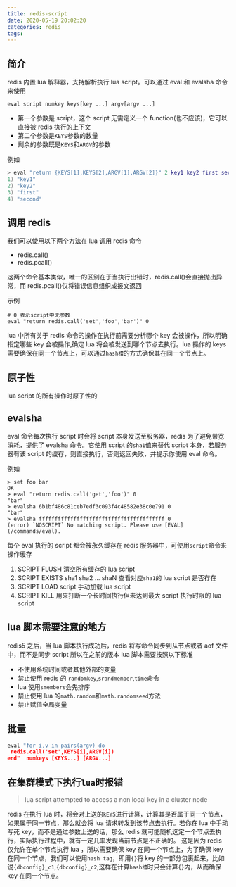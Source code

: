 ```yaml
---
title: redis-script
date: 2020-05-19 20:02:20
categories: redis
tags:
---
```


## 简介

redis 内置 lua 解释器，支持解析执行 lua script。可以通过 eval 和 evalsha 命令来使用

`eval script numkey keys[key ...] argv[argv ...]`

- 第一个参数是 script，这个 script 无需定义一个 function(也不应该)，它可以直接被 redis 执行的上下文
- 第二个参数是`KEYS`参数的数量
- 剩余的参数既是`KEYS`和`ARGV`的参数

例如

```lua
> eval "return {KEYS[1],KEYS[2],ARGV[1],ARGV[2]}" 2 key1 key2 first second
1) "key1"
2) "key2"
3) "first"
4) "second"
```

## 调用 redis

我们可以使用以下两个方法在 lua 调用 redis 命令

- redis.call()
- redis.pcall()

这两个命令基本类似，唯一的区别在于当执行出错时，redis.call()会直接抛出异常，而 redis.pcall()仅将错误信息组织成报文返回

示例

```shell
# 0 表示script中无参数
eval "return redis.call('set','foo','bar')" 0
```

lua 中所有关于 redis 命令的操作在执行前需要分析哪个 key 会被操作，所以明确指定哪些 key 会被操作,确定 lua 将会被发送到哪个节点去执行。lua 操作的 keys 需要确保在同一个节点上，可以通过`hash槽`的方式确保其在同一个节点上。

## 原子性

lua script 的所有操作时原子性的

## evalsha

eval 命令每次执行 script 时会将 script 本身发送至服务器，redis 为了避免带宽消耗，提供了 evalsha 命令。它使用 script 的`sha1`值来替代 script 本身，若服务器有该 script 的缓存，则直接执行，否则返回失败，并提示你使用 eval 命令。

例如

```shell
> set foo bar
OK
> eval "return redis.call('get','foo')" 0
"bar"
> evalsha 6b1bf486c81ceb7edf3c093f4c48582e38c0e791 0
"bar"
> evalsha ffffffffffffffffffffffffffffffffffffffff 0
(error) `NOSCRIPT` No matching script. Please use [EVAL](/commands/eval).

```

每个 eval 执行的 script 都会被永久缓存在 redis 服务器中，可使用`script`命令来操作缓存

1. SCRIPT FLUSH 清空所有缓存的 lua script
2. SCRIPT EXISTS sha1 sha2 ... shaN 查看对应`sha1`的 lua script 是否存在
3. SCRIPT LOAD script 手动加载 lua script
4. SCRIPT KILL 用来打断一个长时间执行但未达到最大 script 执行时限的 lua script

## lua 脚本需要注意的地方

redis5 之后，当 lua 脚本执行成功后，redis 将写命令同步到从节点或者 aof 文件中，而不是同步 script
所以在之前的版本 lua 脚本需要按照以下标准

- 不使用系统时间或者其他外部的变量
- 禁止使用 redis 的 `randomkey`,`srandmember`,`time`命令
- lua 使用`smembers`会先排序
- 禁止使用 lua 的`math.random`和`math.randomseed`方法
- 禁止赋值全局变量

## 批量

```lua
eval "for i,v in pairs(argv) do
 redis.call('set',KEYS[i],ARGV[i])
end"  numkeys [KEYS...] [ARGV...]
```

## 在集群模式下执行`lua`时报错

> lua script attempted to access a non local key in a cluster node

redis 在执行 lua 时，将会对上送的`kEYS`进行计算，计算其是否属于同一个节点，如果属于同一节点，那么就会将 lua 请求转发到该节点去执行。若你在 lua 中手动写死 key，而不是通过参数上送的话，那么 redis 就可能随机选定一个节点去执行，实际执行过程中，就有一定几率发现当前节点是不正确的。
这是因为 redis 仅允许在单个节点执行 lua ，所以需要确保 key 在同一个节点上，为了确保 key 在同一个节点，我们可以使用`hash tag`，即用`{}`将 key 的一部分包裹起来，比如说`{dbconfig}_c1`,`{dbconfig}_c2`,这样在计算`hash槽`时只会计算`{}`内，从而确保 key 在同一个节点。
